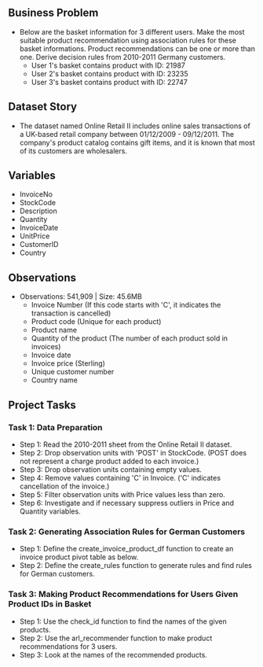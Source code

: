 ## Business Problem
- Below are the basket information for 3 different users. Make the most suitable product recommendation using association rules for these basket informations. Product recommendations can be one or more than one. Derive decision rules from 2010-2011 Germany customers.
  - User 1's basket contains product with ID: 21987
  - User 2's basket contains product with ID: 23235
  - User 3's basket contains product with ID: 22747

## Dataset Story
- The dataset named Online Retail II includes online sales transactions of a UK-based retail company between 01/12/2009 - 09/12/2011. The company's product catalog contains gift items, and it is known that most of its customers are wholesalers.

## Variables
- InvoiceNo
- StockCode
- Description
- Quantity
- InvoiceDate
- UnitPrice
- CustomerID
- Country

## Observations
- Observations: 541,909 | Size: 45.6MB
  - Invoice Number (If this code starts with 'C', it indicates the transaction is cancelled)
  - Product code (Unique for each product)
  - Product name
  - Quantity of the product (The number of each product sold in invoices)
  - Invoice date
  - Invoice price (Sterling)
  - Unique customer number
  - Country name

## Project Tasks

### Task 1: Data Preparation
- Step 1: Read the 2010-2011 sheet from the Online Retail II dataset.
- Step 2: Drop observation units with 'POST' in StockCode. (POST does not represent a charge product added to each invoice.)
- Step 3: Drop observation units containing empty values.
- Step 4: Remove values containing 'C' in Invoice. ('C' indicates cancellation of the invoice.)
- Step 5: Filter observation units with Price values less than zero.
- Step 6: Investigate and if necessary suppress outliers in Price and Quantity variables.

### Task 2: Generating Association Rules for German Customers
- Step 1: Define the create_invoice_product_df function to create an invoice product pivot table as below.
- Step 2: Define the create_rules function to generate rules and find rules for German customers.

### Task 3: Making Product Recommendations for Users Given Product IDs in Basket
- Step 1: Use the check_id function to find the names of the given products.
- Step 2: Use the arl_recommender function to make product recommendations for 3 users.
- Step 3: Look at the names of the recommended products.
